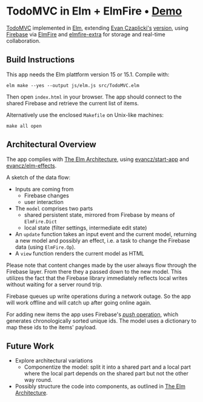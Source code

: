 # TodoMVC in Elm + ElmFire • [Demo](http://thomasweiser.github.io/todomvc-elmfire/)

[TodoMVC](http://todomvc.com/)
implemented in
[Elm](http://elm-lang.org/),
extending [Evan Czaplicki's](https://twitter.com/czaplic)
[version](https://github.com/evancz/elm-todomvc),
using [Firebase](https://www.firebase.com/)
via [ElmFire](https://github.com/ThomasWeiser/elmfire)
and [elmfire-extra](https://github.com/ThomasWeiser/elmfire-extra)
for storage and real-time collaboration.

## Build Instructions

This app needs the Elm plattform version 15 or 15.1. Compile with:

    elm make --yes --output js/elm.js src/TodoMVC.elm
    
Then open `index.html` in your browser. The app should connect
to the shared Firebase and retrieve the current list of items.

Alternatively use the enclosed `Makefile` on Unix-like machines:

    make all open
    
## Architectural Overview

The app complies with [The Elm Architecture](https://github.com/evancz/elm-architecture-tutorial/),
using [evancz/start-app](http://package.elm-lang.org/packages/evancz/start-app/2.0.0/)
and [evancz/elm-effects](http://package.elm-lang.org/packages/evancz/elm-effects/1.0.0).

A sketch of the data flow:

- Inputs are coming from
    - Firebase changes
    - user interaction
- The `model` comprises two parts
    - shared persistent state, mirrored from Firebase by means of `ElmFire.Dict`
    - local state (filter settings, intermediate edit state)
- An `update` function takes an input event and the current model, returning
  a new model and possibly an effect, i.e. a task to change the Firebase data (using `ElmFire.Op`).
- A `view` function renders the current model as HTML

Please note that content changes made by the user always flow through the Firebase layer.
From there they a passed down to the new model.
This utilizes the fact that the Firebase library immediately reflects local writes
without waiting for a server round trip.

Firebase queues up write operations during a network outage.
So the app will work offline and will catch up after going online again.

For adding new items the app uses Firebase's
[*push* operation](https://www.firebase.com/docs/web/api/firebase/push.html),
which generates chronologically sorted unique ids.
The model uses a dictionary
to map these ids to the items' payload.

## Future Work

- Explore architectural variations
    - Componentize the model: split it into a shared part and a local part
      where the local part depends on the shared part but not the other way round.
- Possibly structure the code into components, as outlined in [The Elm Architecture](https://github.com/evancz/elm-architecture-tutorial/).
